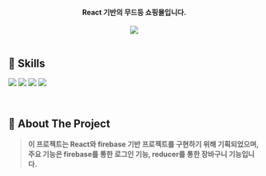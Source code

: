 <div align="center">
  <h1🛍무드등 쇼핑몰🛍</h1>
 <h4>React 기반의 무드등 쇼핑몰입니다.</h4>
  </div>
<div align="center">
  <img src="https://user-images.githubusercontent.com/83646986/151326394-0d6111ce-e6cb-4dfa-b4e3-f5474f973ad5.gif" />

</div>
<br>

## 💪 Skills
<img src="https://img.shields.io/badge/React-20232A?style=for-the-badge&logo=react&logoColor=61DAFB"/> <img src="https://img.shields.io/badge/React_Router-CA4245?style=for-the-badge&logo=react-router&logoColor=white"/> <img src="https://img.shields.io/badge/CSS3-1572B6?style=for-the-badge&logo=css3&logoColor=white"/> <img src="https://img.shields.io/badge/Material%20UI-007FFF?style=for-the-badge&logo=mui&logoColor=white"/>

      
<br/>

## 📝 About The Project
> <b>이 프로젝트는 React와 firebase 기반 프로젝트를 구현하기 위해 기획되었으며, 주요 기능은 firebase를 통한 로그인 기능, reducer를 통한 장바구니 기능입니다.</b>

<br/>


